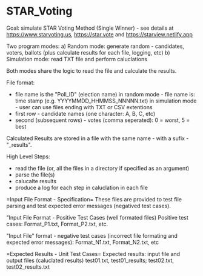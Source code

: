 # STAR_Voting
Goal: simulate STAR Voting Method (Single Winner) - see details at https://www.starvoting.us,  https://star.vote and https://starview.netlify.app 

Two program modes:
a) Random mode: generate random - candidates, voters, ballots (plus calculate results for each file, logging, etc)
b) Simulation mode: read TXT file and perform caluclations

Both modes share the logic to read the file and calculate the results.

File format:
- file name is the "Poll_ID" (election name)
  in random mode - file name is: time stamp (e.g. YYYYMMDD_HHMMSS_NNNNN.txt)
  in simulation mode - user can use files ending with TXT or CSV extentions
- first row - candidate names (one character: A, B, C, etc)
- second (subsequent rows) - votes (comma seperated): 0 = worst, 5 = best

Calculated Results are stored in a file with the same name - with a sufix - "_results".

High Level Steps:
- read the file (or, all the files in a directory if specified as an argument)
- parse the file(s)
- calucalte results
- produce a log for each step in caluclation in each file

=Input File Format - Specification=
These files are provided to test file parsing and test expected error messages (negatived test cases).

"Input File Format - Positive Test Cases (well formated files)
Positive test cases: Format_P1.txt, Format_P2.txt, etc.

"Input File" format - negative test cases (incorrect file formating and expected error messages): Format_N1.txt, Format_N2.txt, etc

=Expected Results - Unit Test Cases=
Expected results: input file and output files (caluclated results)
test01.txt, test01_results; test02.txt, test02_results.txt
